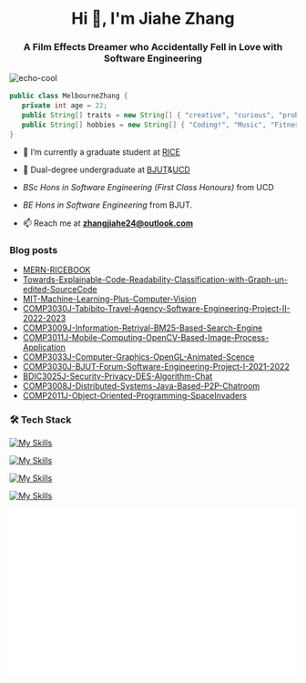 <h1 align="center">Hi 👋, I'm Jiahe Zhang</h1>

<h3 align="center">A Film Effects Dreamer who Accidentally Fell in Love with Software Engineering</h3>

<p align="left"> <img src="https://komarev.com/ghpvc/?username=zjhM3l&label=Profile%20views&color=0e75b6&style=flat" alt="echo-cool" /> </p>

<!-- <p align="left"> <a href="https://github.com/ryo-ma/github-profile-trophy"><img src="https://github-profile-trophy.vercel.app/?username=zjhM3l" alt="zjhM3l" /></a> </p>
 -->

 ```java
public class MelbourneZhang {
    private int age = 22;
    public String[] traits = new String[] { "creative", "curious", "problem solver", "diligent" };
    public String[] hobbies = new String[] { "Coding!", "Music", "Fitness", "Swimming", "Learning new tech!" };
}
```

- 🌱 I’m currently a graduate student at [RICE](https://www.rice.edu/) 

- 📖 Dual-degree undergraduate at [BJUT](https://english.bjut.edu.cn)&[UCD](https://www.ucd.ie/)
  
- _BSc Hons in Software Engineering (First Class Honours)_ from UCD

- _BE Hons in Software Engineering_ from BJUT.

- 📫 Reach me at **zhangjiahe24@outlook.com**

### Blog posts
<!-- BLOG-POST-LIST:START -->
- [MERN-RICEBOOK](https://github.com/zjhM3l/MERN-RICEBOOK)
- [Towards-Explainable-Code-Readability-Classification-with-Graph-un-edited-SourceCode](https://github.com/zjhM3l/Towards-Explainable-Code-Readability-Classification-with-Graph-un-edited-SourceCode)
- [MIT-Machine-Learning-Plus-Computer-Vision](https://github.com/zjhM3l/MIT-Machine-Learning-Plus-Computer-Vision)
- [COMP3030J-Tabibito-Travel-Agency-Software-Engineering-Project-II-2022-2023](https://github.com/zjhM3l/COMP3030J-Tabibito-Travel-Agency-Software-Engineering-Project-II-2022-2023)
- [COMP3009J-Information-Retrival-BM25-Based-Search-Engine](https://github.com/zjhM3l/COMP3009J-Information-Retrival-BM25-Based-Search-Engine)
- [COMP3011J-Mobile-Computing-OpenCV-Based-Image-Process-Application](https://github.com/zjhM3l/COMP3011J-Mobile-Computing-OpenCV-Based-Image-Process-Application)
- [COMP3033J-Computer-Graphics-OpenGL-Animated-Scence](https://github.com/zjhM3l/COMP3033J-Computer-Graphics-OpenGL-Animated-Scence)
- [COMP3030J-BJUT-Forum-Software-Engineering-Project-I-2021-2022](https://github.com/zjhM3l/COMP3030J-BJUT-Forum-Software-Engineering-Project-I-2021-2022)
- [BDIC3025J-Security-Privacy-DES-Algorithm-Chat](https://github.com/zjhM3l/BDIC3025J-Security-Privacy-DES-Algorithm-Chat)
- [COMP3008J-Distributed-Systems-Java-Based-P2P-Chatroom](https://github.com/zjhM3l/COMP3008J-Distributed-Systems-Java-Based-P2P-Chatroom)
- [COMP2011J-Object-Oriented-Programming-SpaceInvaders](https://github.com/zjhM3l/COMP2011J-Object-Oriented-Programming-SpaceInvaders)
<!-- BLOG-POST-LIST:END -->

### 🛠️ Tech Stack

[![My Skills](https://skillicons.dev/icons?i=c,css,golang,html,java,js,typescript,python)](https://skillicons.dev)

[![My Skills](https://skillicons.dev/icons?i=react,vue,bootstrap,sass)](https://skillicons.dev)

[![My Skills](https://skillicons.dev/icons?i=nodejs,express,flask,redis,tensorflow,mongodb,mysql,sqlite)](https://skillicons.dev)

[![My Skills](https://skillicons.dev/icons?i=docker,firebase,git,linux,github,vscode,idea,opencv,postman)](https://skillicons.dev)


<div>
<span><img align="left" src="https://github.com/zjhM3l/github-stats/raw/master/generated/languages.svg" alt="zjhM3l" /></span>
 </div>

